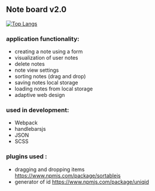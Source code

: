 ## **Note board v2.0**
[![Top Langs](https://github-readme-stats.vercel.app/api/top-langs/?username=anuraghazra&layout=compact)](https://github.com/ArturStahov/note_board)
### application functionality:
- creating a note using a form
- visualization of user notes
- delete notes
- note view settings
- sorting notes (drag and drop)
- saving notes local storage
- loading notes from local storage
- adaptive web design
### used in development:
- Webpack 
- handlebarsjs
- JSON
- SCSS
### plugins used :
- dragging and dropping items https://www.npmjs.com/package/sortablejs   
- generator of id https://www.npmjs.com/package/uniqid
